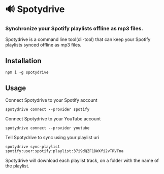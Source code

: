 # :loud_sound: Spotydrive

### Synchronize your Spotify playlists offline as mp3 files.

Spotydrive is a command line tool(cli-tool) that can keep your Spotify playlists synced offline as mp3 files.

## Installation

```console
npm i -g spotydrive
```

## Usage

Connect Spotydrive to your Spotify account

```console
spotydrive connect --provider spotify
```

Connect Spotydrive to your YouTube account

```console
spotydrive connect --provider youtube
```

Tell Spotydrive to sync using your playlist uri

```console
spotydrive sync-playlist spotify:user:spotify:playlist:37i9dQZF1DWXfi2vTRVTna
```

Spotydrive will download each playlist track, on a folder with the name of the playlist.